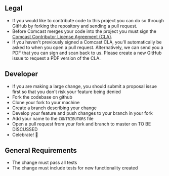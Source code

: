 ## Legal

- If you would like to contribute code to this project you can do so through GitHub by forking the repository and sending a pull request.
- Before Comcast merges your code into the project you must sign the [Comcast Contributor License Agreement (CLA)]( https://gist.github.com/ComcastOSS/a7b8933dd8e368535378cda25c92d19a).
- If you haven't previously signed a Comcast CLA, you'll automatically be asked to when you open a pull request. Alternatively, we can send you a PDF that you can sign and scan back to us. Please create a new GitHub issue to request a PDF version of the CLA.

## Developer

- If you are making a large change, you should submit a proposal issue first so that you don't risk your feature being denied
- Fork the codebase on github
- Clone your fork to your machine
- Create a branch describing your change
- Develop your feature and push changes to your branch in your fork
- Add your name to the `CONTRIBUTORS` file
- Open a pull request from your fork and branch to master on TO BE DISCUSSED
- Celebrate! 🎉

## General Requirements

- The change must pass all tests
- The change must include tests for new functionality created
